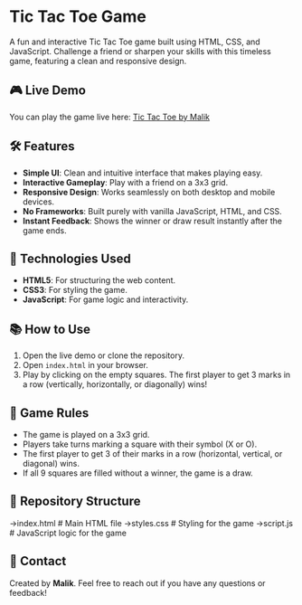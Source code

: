 # Tic Tac Toe Game

A fun and interactive Tic Tac Toe game built using HTML, CSS, and JavaScript. Challenge a friend or sharpen your skills with this timeless game, featuring a clean and responsive design.

## 🎮 Live Demo

You can play the game live here: [Tic Tac Toe by Malik](https://tic-tac-toe-by-malik-basiq.netlify.app/)

## 🛠️ Features

- **Simple UI**: Clean and intuitive interface that makes playing easy.
- **Interactive Gameplay**: Play with a friend on a 3x3 grid.
- **Responsive Design**: Works seamlessly on both desktop and mobile devices.
- **No Frameworks**: Built purely with vanilla JavaScript, HTML, and CSS.
- **Instant Feedback**: Shows the winner or draw result instantly after the game ends.

## 🚀 Technologies Used

- **HTML5**: For structuring the web content.
- **CSS3**: For styling the game.
- **JavaScript**: For game logic and interactivity.

## 📚 How to Use

1. Open the live demo or clone the repository.
2. Open `index.html` in your browser.
3. Play by clicking on the empty squares. The first player to get 3 marks in a row (vertically, horizontally, or diagonally) wins!

## 🎯 Game Rules

- The game is played on a 3x3 grid.
- Players take turns marking a square with their symbol (X or O).
- The first player to get 3 of their marks in a row (horizontal, vertical, or diagonal) wins.
- If all 9 squares are filled without a winner, the game is a draw.

## 📂 Repository Structure

->index.html # Main HTML file
->styles.css # Styling for the game
->script.js # JavaScript logic for the game


## 📧 Contact

Created by **Malik**. Feel free to reach out if you have any questions or feedback!

